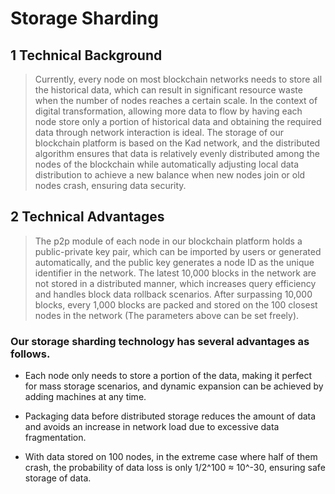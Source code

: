# Storage Sharding

## 1 Technical Background

> Currently, every node on most blockchain networks needs to store all the historical data, which can result in significant resource waste when the number of nodes reaches a certain scale. In the context of digital transformation, allowing more data to flow by having each node store only a portion of historical data and obtaining the required data through network interaction is ideal. The storage of our blockchain platform is based on the Kad network, and the distributed algorithm ensures that data is relatively evenly distributed among the nodes of the blockchain while automatically adjusting local data distribution to achieve a new balance when new nodes join or old nodes crash, ensuring data security.

## 2 Technical Advantages

> The p2p module of each node in our blockchain platform holds a public-private key pair, which can be imported by users or generated automatically, and the public key generates a node ID as the unique identifier in the network. The latest 10,000 blocks in the network are not stored in a distributed manner, which increases query efficiency and handles block data rollback scenarios. After surpassing 10,000 blocks, every 1,000 blocks are packed and stored on the 100 closest nodes in the network (The parameters above can be set freely).

### Our storage sharding technology has several advantages as follows.

-   Each node only needs to store a portion of the data, making it perfect for mass storage scenarios, and dynamic expansion can be achieved by adding machines at any time.

-   Packaging data before distributed storage reduces the amount of data and avoids an increase in network load due to excessive data fragmentation.

-   With data stored on 100 nodes, in the extreme case where half of them crash, the probability of data loss is only 1/2^100 ≈ 10^-30, ensuring safe storage of data.

